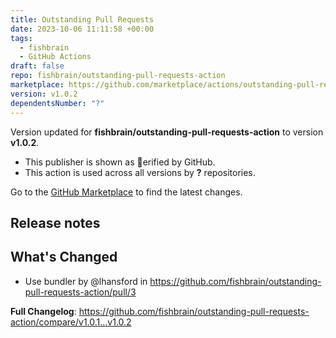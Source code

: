 ```yaml
---
title: Outstanding Pull Requests
date: 2023-10-06 11:11:58 +00:00
tags:
  - fishbrain
  - GitHub Actions
draft: false
repo: fishbrain/outstanding-pull-requests-action
marketplace: https://github.com/marketplace/actions/outstanding-pull-requests
version: v1.0.2
dependentsNumber: "?"
---
```



Version updated for **fishbrain/outstanding-pull-requests-action** to version **v1.0.2**.
- This publisher is shown as erified by GitHub.
- This action is used across all versions by **?** repositories.

Go to the [GitHub Marketplace](https://github.com/marketplace/actions/outstanding-pull-requests) to find the latest changes.

## Release notes

## What's Changed
* Use bundler by @lhansford in https://github.com/fishbrain/outstanding-pull-requests-action/pull/3


**Full Changelog**: https://github.com/fishbrain/outstanding-pull-requests-action/compare/v1.0.1...v1.0.2
